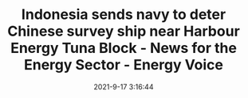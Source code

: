 ---
"title": "Indonesia sends navy to deter Chinese survey ship near Harbour Energy Tuna Block - News for the Energy Sector - Energy Voice"
"date": "2021-9-17 3:16:44"
"feed_name": "GOOGLENEWSDRILLING"
"feed_website": "https://news.google.com/search?q=drilling%2Bincident&hl=en-US&gl=US&ceid=US:en"
"feed_rss": "https://news.google.com/rss/search?q=drilling%2Bincident&hl=en-US&gl=US&ceid=US:en"
"link": "https://www.energyvoice.com/oilandgas/asia/350588/indonesia-sends-navy-to-deter-chinese-survey-ship-near-tuna-block/"
"file": "_posts/2021-1-1-c23b64f090d323316ac072535f3ad14066aa0de5.md"
"accident": "0"
"drilling": "0"
"dead": "0"
"injured": "0"
"where": "unknown site"
---